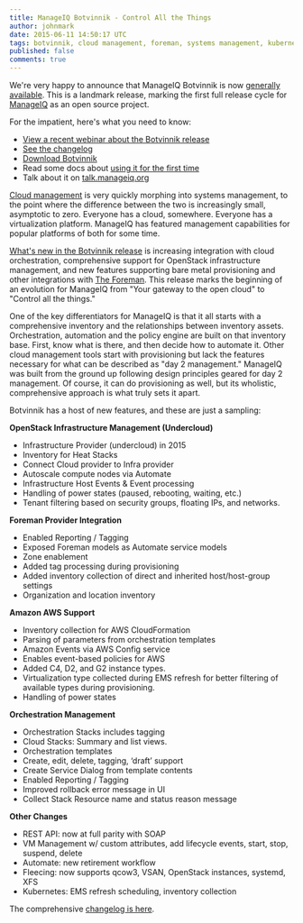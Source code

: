 ```yaml
---
title: ManageIQ Botvinnik - Control All the Things
author: johnmark
date: 2015-06-11 14:50:17 UTC
tags: botvinnik, cloud management, foreman, systems management, kubernetes
published: false
comments: true
---
```


We're very happy to announce that ManageIQ Botvinnik is now [generally available](http://manageiq.org/download/). This is a landmark release, marking the first full release cycle for [ManageIQ](http://manageiq.org/) as an open source project.

For the impatient, here's what you need to know:

* [View a recent webinar about the Botvinnik release](http://www.slideshare.net/ManageIQ/botvinnik-webinar)
* [See the changelog](https://github.com/ManageIQ/manageiq/blob/botvinnik/CHANGELOG.md)
* [Download Botvinnik](http://manageiq.org/download/)
* Read some docs about [using it for the first time](http://manageiq.org/documentation/top-tasks/)
* Talk about it on [talk.manageiq.org](http://talk.manageiq.org/)

[Cloud management](http://en.wikipedia.org/wiki/Cloud_management) is very quickly morphing into systems management, to the point where the difference between the two is increasingly small, asymptotic to zero. Everyone has a cloud, somewhere. Everyone has a virtualization platform. ManageIQ has featured management capabilities for popular platforms of both for some time.

[What's new in the Botvinnik release](https://github.com/ManageIQ/manageiq/blob/botvinnik/CHANGELOG.md) is increasing integration with cloud orchestration, comprehensive support for OpenStack infrastructure management, and new features supporting bare metal provisioning and other integrations with [The Foreman](http://theforeman.org/).  This release marks the beginning of an evolution for ManageIQ from "Your gateway to the open cloud" to "Control all the things."

One of the key differentiators for ManageIQ is that it all starts with a comprehensive inventory and the relationships between inventory assets. Orchestration, automation and the policy engine are built on that inventory base. First, know what is there, and then decide how to automate it. Other cloud management tools start with provisioning but lack the features necessary for what can be described as "day 2 management." ManageIQ was built from the ground up following design principles geared for day 2 management. Of course, it can do provisioning as well, but its wholistic, comprehensive approach is what truly sets it apart.

Botvinnik has a host of new features, and these are just a sampling:

**OpenStack Infrastructure Management (Undercloud)**

* Infrastructure Provider (undercloud) in 2015
* Inventory for Heat Stacks
* Connect Cloud provider to Infra provider
* Autoscale compute nodes via Automate
* Infrastructure Host Events & Event processing
* Handling of power states (paused, rebooting, waiting, etc.)
* Tenant filtering based on security groups, floating IPs, and networks.

**Foreman Provider Integration**

* Enabled Reporting / Tagging
* Exposed Foreman models as Automate service models
* Zone enablement
* Added tag processing during provisioning
* Added inventory collection of direct and inherited host/host-group settings
* Organization and location inventory

**Amazon AWS Support**

* Inventory collection for AWS CloudFormation
* Parsing of parameters from orchestration templates
* Amazon Events via AWS Config service
* Enables event-based policies for AWS
* Added C4, D2, and G2 instance types.
* Virtualization type collected during EMS refresh for better filtering of available types during provisioning.
* Handling of power states

**Orchestration Management**

* Orchestration Stacks includes tagging
* Cloud Stacks: Summary and list views.
* Orchestration templates
* Create, edit, delete, tagging, ‘draft’ support
* Create Service Dialog from template contents
* Enabled Reporting / Tagging
* Improved rollback error message in UI
* Collect Stack Resource name and status reason message

**Other Changes**

* REST API: now at full parity with SOAP
* VM Management w/ custom attributes, add lifecycle events, start, stop, suspend, delete
* Automate: new retirement workflow
* Fleecing: now supports qcow3, VSAN, OpenStack instances, systemd, XFS
* Kubernetes: EMS refresh scheduling, inventory collection

The comprehensive [changelog is here](https://github.com/ManageIQ/manageiq/blob/botvinnik/CHANGELOG.md).

